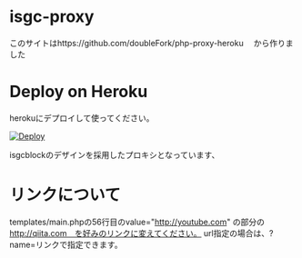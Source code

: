 # isgc-proxy


このサイトはhttps://github.com/doubleFork/php-proxy-heroku　
から作りました



# Deploy on Heroku
herokuにデプロイして使ってください。


[![Deploy](https://www.herokucdn.com/deploy/button.svg)](https://heroku.com/deploy?template=https://github.com/herokuhabataku/isgc-proxy/tree/main)



isgcblockのデザインを採用したプロキシとなっています、

# リンクについて
templates/main.phpの56行目のvalue="http://youtube.com" の部分の　http://qiita.com　を好みのリンクに変えてください。
url指定の場合は、?name=リンクで指定できます。



